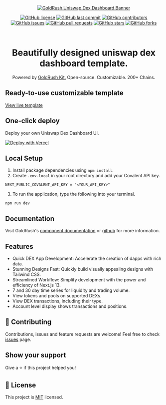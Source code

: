 <div align="center">
  <a href="https://www.covalenthq.com/products/goldrush/" target="_blank">
    <img alt="GoldRush Uniswap Dex Dashboard Banner" src="https://raw.githubusercontent.com/covalenthq/goldrush-uniswap-dex-dashboard-template/main/static/grk-dex-banner.png" style="max-width: 100%;"/>
  </a>
  <br/>
  
[![GitHub license](https://img.shields.io/github/license/covalenthq/goldrush-uniswap-dex-dashboard-template)](https://github.com/covalenthq/goldrush-uniswap-dex-dashboard-template/blob/main/LICENSE)
[![GitHub last commit](https://img.shields.io/github/last-commit/covalenthq/goldrush-uniswap-dex-dashboard-template)](https://github.com/covalenthq/goldrush-uniswap-dex-dashboard-template/commits/master)
[![GitHub contributors](https://img.shields.io/github/contributors/covalenthq/goldrush-uniswap-dex-dashboard-template)](https://github.com/covalenthq/goldrush-uniswap-dex-dashboard-template/graphs/contributors)
[![GitHub issues](https://img.shields.io/github/issues/covalenthq/goldrush-uniswap-dex-dashboard-template)](https://github.com/covalenthq/goldrush-uniswap-dex-dashboard-template/issues)
[![GitHub pull requests](https://img.shields.io/github/issues-pr/covalenthq/goldrush-uniswap-dex-dashboard-template)](https://github.com/covalenthq/goldrush-uniswap-dex-dashboard-template/pulls)
[![GitHub stars](https://img.shields.io/github/stars/covalenthq/goldrush-uniswap-dex-dashboard-template)](https://github.com/covalenthq/goldrush-uniswap-dex-dashboard-template/stargazers)
[![GitHub forks](https://img.shields.io/github/forks/covalenthq/goldrush-uniswap-dex-dashboard-template)](https://github.com/covalenthq/goldrush-uniswap-dex-dashboard-template/network/members)

<!-- Additional sections of your README -->

</div>

<br/>

<h1 align="center">Beautifully designed uniswap dex dashboard template.</h1>

<div align="center">
Powered by <span><a href="https://github.com/covalenthq/goldrush-kit">GoldRush Kit.</a></span> Open-source. Customizable. 200+ Chains.
</div>

## Ready-to-use customizable template

<a href="https://goldrush-uniswap-dex-dashboard.vercel.app">View live template</a>

## One-click deploy

Deploy your own Uniswap Dex Dashboard UI.

[![Deploy with Vercel](https://vercel.com/button)](https://vercel.com/new/clone?repository-url=https%3A%2F%2Fgithub.com%2Fcovalenthq%2Fgoldrush-uniswap-dex-dashboard-template&env=NEXT_PUBLIC_COVALENT_API_KEY&envDescription=Visit%20Covalent%20to%20sign%20up%20for%20an%20API%20key&envLink=https%3A%2F%2Fwww.covalenthq.com%2Fplatform%2Fauth%2Fregister%2F)

## Local Setup

1. Install package dependencies using `npm install`.
2. Create `.env.local` in your root directory and add your Covalent API key.
```
NEXT_PUBLIC_COVALENT_API_KEY = "<YOUR_API_KEY>"
```
3. To run the application, type the following into your terminal.
```
npm run dev
```

## Documentation

Visit GoldRush's [component documentation](https://www.covalenthq.com/docs/unified-api/quickstart/goldrush-kit/) or [github](https://github.com/covalenthq/goldrush-kit)  for more information.

## Features

- Quick DEX App Development: Accelerate the creation of dapps with rich data.
- Stunning Designs Fast: Quickly build visually appealing designs with Tailwind CSS.
- Streamlined Workflow: Simplify development with the power and efficiency of Next.js 13.
- 7 and 30 day time series for liquidity and trading volume.
- View tokens and pools on supported DEXs.
- View DEX transactions, including their type.
- Account level display shows transactions and positions.



## 🤝 Contributing

Contributions, issues and feature requests are welcome!
Feel free to check <a href="https://github.com/covalenthq/goldrush-uniswap-dex-dashboard-template/issues">issues</a> page.

## Show your support

Give a ⭐️ if this project helped you!



## 📝 License

This project is <a href="https://github.com/covalenthq/goldrush-uniswap-dex-dashboard-template/blob/main/LICENSE">MIT</a> licensed.


